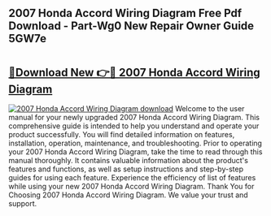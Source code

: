 ## 2007 Honda Accord Wiring Diagram Free Pdf Download - Part-Wg0 New Repair Owner Guide 5GW7e

# <h2><a href="http://dflu3vl.blite.top/?on=2007+Honda+Accord+Wiring+Diagram">🔗Download New 👉🔴 2007 Honda Accord Wiring Diagram</a></h2>

[![2007 Honda Accord Wiring Diagram download](https://i.imgur.com/lujVjoI.png)](http://dflu3vl.blite.top/?on=2007+Honda+Accord+Wiring+Diagram)
Welcome to the user manual for your newly upgraded 2007 Honda Accord Wiring Diagram. This comprehensive guide is intended to help you understand and operate your product successfully. You will find detailed information on features, installation, operation, maintenance, and troubleshooting. Prior to operating your 2007 Honda Accord Wiring Diagram, take the time to read through this manual thoroughly. It contains valuable information about the product's features and functions, as well as setup instructions and step-by-step guides for using each feature. Experience the efficiency of list of features while using your new 2007 Honda Accord Wiring Diagram. Thank You for Choosing 2007 Honda Accord Wiring Diagram. We value your trust and support.
